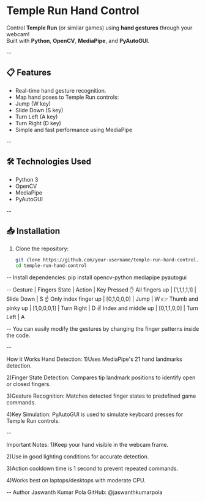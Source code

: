 # Temple Run Hand Control 

Control **Temple Run** (or similar games) using **hand gestures** through your webcam!  
Built with **Python**, **OpenCV**, **MediaPipe**, and **PyAutoGUI**.

--
## 📋 Features
-  Real-time hand gesture recognition.
- Map hand poses to Temple Run controls:
 - Jump (W key)
 - Slide Down (S key)
- Turn Left (A key)
 - Turn Right (D key)
- Simple and fast performance using MediaPipe
  
--
## 🛠️ Technologies Used
- Python 3
- OpenCV
- MediaPipe
- PyAutoGUI
  
--
## 📥 Installation
1. Clone the repository:
   ```bash
   git clone https://github.com/your-username/temple-run-hand-control.git
   cd temple-run-hand-control
   
--
Install dependencies:
pip install opencv-python mediapipe pyautogui

--
   Gesture            | Fingers State     | Action    | Key Pressed
✋ All fingers up    | [1,1,1,1,1]       | Slide Down | S
☝️ Only index finger up | [0,1,0,0,0]    | Jump       | W
👉 Thumb and pinky up | [1,0,0,0,1]      | Turn Right | D
✌️ Index and middle up | [0,1,1,0,0]     | Turn Left  | A

--
You can easily modify the gestures by changing the finger patterns inside the code.

--


How it Works
Hand Detection:
1)Uses MediaPipe's 21 hand landmarks detection.

2)Finger State Detection:
Compares tip landmark positions to identify open or closed fingers.

3)Gesture Recognition:
Matches detected finger states to predefined game commands.

4)Key Simulation:
PyAutoGUI is used to simulate keyboard presses for Temple Run controls.

--



 Important Notes:
1)Keep your hand visible in the webcam frame.

2)Use in good lighting conditions for accurate detection.

3)Action cooldown time is 1 second to prevent repeated commands.

4)Works best on laptops/desktops with moderate CPU.

--
 Author
Jaswanth Kumar Pola
GitHub: @jaswanthkumarpola






